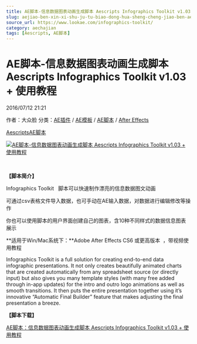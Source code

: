 ```yaml
---
title: AE脚本-信息数据图表动画生成脚本 Aescripts Infographics Toolkit v1.03 + 使用教程
slug: aejiao-ben-xin-xi-shu-ju-tu-biao-dong-hua-sheng-cheng-jiao-ben-aescripts-infographics-toolkit-v1-03-shi-yong-jiao-cheng
source_url: https://www.lookae.com/infographics-toolkit/
category: aechajian
tags: [Aescripts, AE脚本]
---
```

# AE脚本-信息数据图表动画生成脚本 Aescripts Infographics Toolkit v1.03 + 使用教程

2016/07/12 21:21

作者：大众脸
分类：[AE插件](https://www.lookae.com/after-effects/aechajian/) / [AE模板](https://www.lookae.com/after-effects/other-after-effects/) / [AE脚本](https://www.lookae.com/after-effects/aescripts/) / [After Effects](https://www.lookae.com/after-effects/)

[Aescripts](https://www.lookae.com/tag/aescripts/)[AE脚本](https://www.lookae.com/tag/ae%e8%84%9a%e6%9c%ac/)

[![AE脚本-信息数据图表动画生成脚本 Aescripts Infographics Toolkit v1.03 + 使用教程](https://www.lookae.com/wp-content/uploads/2016/07/Infographics-Toolkit.jpg "AE脚本-信息数据图表动画生成脚本 Aescripts Infographics Toolkit v1.03 + 使用教程-LookAE.com")](https://www.lookae.com/wp-content/uploads/2016/07/Infographics-Toolkit.jpg)

[﻿﻿﻿](https://cloud.video.taobao.com//play/u/705956171/p/1/e/6/t/1/41348170.mp4)

**【脚本简介】**

Infographics Toolkit   脚本可以快速制作漂亮的信息数据图文动画

可通过csv表格文件导入数据，也可手动在AE输入数据，对数据进行编辑修改等操作

你也可以使用脚本的用户界面创建自己的图表，含10种不同样式的数据信息图表展示

**适用于Win/Mac系统下：**Adobe After Effects CS6 或更高版本  ，带视频使用教程

Infographics Toolkit is a full solution for creating end-to-end data infographic presentations. It not only creates beautifully animated charts that are created automatically from any spreadsheet source (or directly input) but also gives you many template styles (with many free added through in-app updates) for the intro and outro logo animations as well as smooth transitions. It then puts the entire presentation together using it’s innovative “Automatic Final Builder” feature that makes adjusting the final presentation a breeze.

**【脚本下载】**

[AE脚本：信息数据图表动画生成脚本 Aescripts Infographics Toolkit v1.03 + 使用教程](http://lookae.ctfile.com/fs/VIp153759163)
